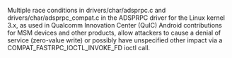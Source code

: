 Multiple race conditions in drivers/char/adsprpc.c and drivers/char/adsprpc_compat.c in the ADSPRPC driver for the Linux kernel 3.x, as used in Qualcomm Innovation Center (QuIC) Android contributions for MSM devices and other products, allow attackers to cause a denial of service (zero-value write) or possibly have unspecified other impact via a COMPAT_FASTRPC_IOCTL_INVOKE_FD ioctl call.